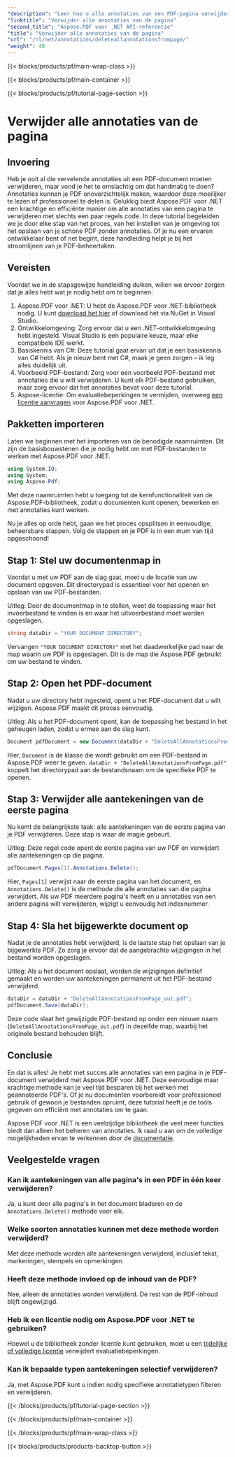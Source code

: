 ```yaml
---
"description": "Leer hoe u alle annotaties van een PDF-pagina verwijdert met Aspose.PDF voor .NET. Volg onze stapsgewijze handleiding om uw PDF's efficiënt op te schonen."
"linktitle": "Verwijder alle annotaties van de pagina"
"second_title": "Aspose.PDF voor .NET API-referentie"
"title": "Verwijder alle annotaties van de pagina"
"url": "/nl/net/annotations/deleteallannotationsfrompage/"
"weight": 40
---
```


{{< blocks/products/pf/main-wrap-class >}}

{{< blocks/products/pf/main-container >}}

{{< blocks/products/pf/tutorial-page-section >}}

# Verwijder alle annotaties van de pagina

## Invoering
Heb je ooit al die vervelende annotaties uit een PDF-document moeten verwijderen, maar vond je het te omslachtig om dat handmatig te doen? Annotaties kunnen je PDF onoverzichtelijk maken, waardoor deze moeilijker te lezen of professioneel te delen is. Gelukkig biedt Aspose.PDF voor .NET een krachtige en efficiënte manier om alle annotaties van een pagina te verwijderen met slechts een paar regels code. In deze tutorial begeleiden we je door elke stap van het proces, van het instellen van je omgeving tot het opslaan van je schone PDF zonder annotaties. Of je nu een ervaren ontwikkelaar bent of net begint, deze handleiding helpt je bij het stroomlijnen van je PDF-beheertaken.

## Vereisten

Voordat we in de stapsgewijze handleiding duiken, willen we ervoor zorgen dat je alles hebt wat je nodig hebt om te beginnen:

1. Aspose.PDF voor .NET: U hebt de Aspose.PDF voor .NET-bibliotheek nodig. U kunt [download het hier](https://releases.aspose.com/pdf/net/) of download het via NuGet in Visual Studio.
2. Ontwikkelomgeving: Zorg ervoor dat u een .NET-ontwikkelomgeving hebt ingesteld. Visual Studio is een populaire keuze, maar elke compatibele IDE werkt.
3. Basiskennis van C#: Deze tutorial gaat ervan uit dat je een basiskennis van C# hebt. Als je nieuw bent met C#, maak je geen zorgen – ik leg alles duidelijk uit.
4. Voorbeeld PDF-bestand: Zorg voor een voorbeeld PDF-bestand met annotaties die u wilt verwijderen. U kunt elk PDF-bestand gebruiken, maar zorg ervoor dat het annotaties bevat voor deze tutorial.
5. Aspose-licentie: Om evaluatiebeperkingen te vermijden, overweeg [een licentie aanvragen](https://purchase.aspose.com/temporary-license/) voor Aspose.PDF voor .NET.

## Pakketten importeren

Laten we beginnen met het importeren van de benodigde naamruimten. Dit zijn de basisbouwstenen die je nodig hebt om met PDF-bestanden te werken met Aspose.PDF voor .NET.

```csharp
using System.IO;
using System;
using Aspose.Pdf;
```

Met deze naamruimten hebt u toegang tot de kernfunctionaliteit van de Aspose.PDF-bibliotheek, zodat u documenten kunt openen, bewerken en met annotaties kunt werken.

Nu je alles op orde hebt, gaan we het proces opsplitsen in eenvoudige, beheersbare stappen. Volg de stappen en je PDF is in een mum van tijd opgeschoond!

## Stap 1: Stel uw documentenmap in

Voordat u met uw PDF aan de slag gaat, moet u de locatie van uw document opgeven. Dit directorypad is essentieel voor het openen en opslaan van uw PDF-bestanden.

Uitleg: Door de documentmap in te stellen, weet de toepassing waar het invoerbestand te vinden is en waar het uitvoerbestand moet worden opgeslagen.

```csharp
string dataDir = "YOUR DOCUMENT DIRECTORY";
```

Vervangen `"YOUR DOCUMENT DIRECTORY"` met het daadwerkelijke pad naar de map waarin uw PDF is opgeslagen. Dit is de map die Aspose.PDF gebruikt om uw bestand te vinden.

## Stap 2: Open het PDF-document

Nadat u uw directory hebt ingesteld, opent u het PDF-document dat u wilt wijzigen. Aspose.PDF maakt dit proces eenvoudig.

Uitleg: Als u het PDF-document opent, kan de toepassing het bestand in het geheugen laden, zodat u ermee aan de slag kunt.

```csharp
Document pdfDocument = new Document(dataDir + "DeleteAllAnnotationsFromPage.pdf");
```

Hier, `Document` is de klasse die wordt gebruikt om een PDF-bestand in Aspose.PDF weer te geven. `dataDir + "DeleteAllAnnotationsFromPage.pdf"` koppelt het directorypad aan de bestandsnaam om de specifieke PDF te openen.

## Stap 3: Verwijder alle aantekeningen van de eerste pagina

Nu komt de belangrijkste taak: alle aantekeningen van de eerste pagina van je PDF verwijderen. Deze stap is waar de magie gebeurt.

Uitleg: Deze regel code opent de eerste pagina van uw PDF en verwijdert alle aantekeningen op die pagina.

```csharp
pdfDocument.Pages[1].Annotations.Delete();
```

Hier, `Pages[1]` verwijst naar de eerste pagina van het document, en `Annotations.Delete()` is de methode die alle annotaties van die pagina verwijdert. Als uw PDF meerdere pagina's heeft en u annotaties van een andere pagina wilt verwijderen, wijzigt u eenvoudig het indexnummer.

## Stap 4: Sla het bijgewerkte document op

Nadat je de annotaties hebt verwijderd, is de laatste stap het opslaan van je bijgewerkte PDF. Zo zorg je ervoor dat de aangebrachte wijzigingen in het bestand worden opgeslagen.

Uitleg: Als u het document opslaat, worden de wijzigingen definitief gemaakt en worden uw aantekeningen permanent uit het PDF-bestand verwijderd.

```csharp
dataDir = dataDir + "DeleteAllAnnotationsFromPage_out.pdf";
pdfDocument.Save(dataDir);
```

Deze code slaat het gewijzigde PDF-bestand op onder een nieuwe naam (`DeleteAllAnnotationsFromPage_out.pdf`) in dezelfde map, waarbij het originele bestand behouden blijft.

## Conclusie

En dat is alles! Je hebt met succes alle annotaties van een pagina in je PDF-document verwijderd met Aspose.PDF voor .NET. Deze eenvoudige maar krachtige methode kan je veel tijd besparen bij het werken met geannoteerde PDF's. Of je nu documenten voorbereidt voor professioneel gebruik of gewoon je bestanden opruimt, deze tutorial heeft je de tools gegeven om efficiënt met annotaties om te gaan.

Aspose.PDF voor .NET is een veelzijdige bibliotheek die veel meer functies biedt dan alleen het beheren van annotaties. Ik raad u aan om de volledige mogelijkheden ervan te verkennen door de [documentatie](https://reference.aspose.com/pdf/net/).

## Veelgestelde vragen

### Kan ik aantekeningen van alle pagina's in een PDF in één keer verwijderen?
Ja, u kunt door alle pagina's in het document bladeren en de `Annotations.Delete()` methode voor elk.

### Welke soorten annotaties kunnen met deze methode worden verwijderd?
Met deze methode worden alle aantekeningen verwijderd, inclusief tekst, markeringen, stempels en opmerkingen.

### Heeft deze methode invloed op de inhoud van de PDF?
Nee, alleen de annotaties worden verwijderd. De rest van de PDF-inhoud blijft ongewijzigd.

### Heb ik een licentie nodig om Aspose.PDF voor .NET te gebruiken?
Hoewel u de bibliotheek zonder licentie kunt gebruiken, moet u een [tijdelijke of volledige licentie](https://purchase.aspose.com/temporary-license/) verwijdert evaluatiebeperkingen.

### Kan ik bepaalde typen aantekeningen selectief verwijderen?
Ja, met Aspose.PDF kunt u indien nodig specifieke annotatietypen filteren en verwijderen.

{{< /blocks/products/pf/tutorial-page-section >}}

{{< /blocks/products/pf/main-container >}}

{{< /blocks/products/pf/main-wrap-class >}}

{{< blocks/products/products-backtop-button >}}